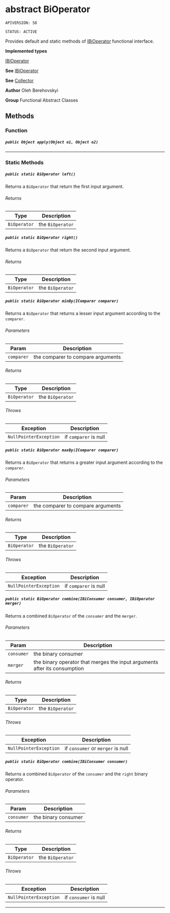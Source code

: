 # abstract BiOperator

`APIVERSION: 58`

`STATUS: ACTIVE`

Provides default and static methods of
[IBiOperator](/docs/Functional-Interfaces/IBiOperator.md) functional interface.


**Implemented types**

[IBiOperator](/docs/Functional-Interfaces/IBiOperator.md)


**See** [IBiOperator](/docs/Functional-Interfaces/IBiOperator.md)


**See** [Collector](/docs/Functional-Abstract-Classes/Collector.md)


**Author** Oleh Berehovskyi


**Group** Functional Abstract Classes

## Methods
### Function
##### `public Object apply(Object o1, Object o2)`
---
### Static Methods
##### `public static BiOperator left()`

Returns a `BiOperator` that return the first input argument.

###### Returns

|Type|Description|
|---|---|
|`BiOperator`|the `BiOperator`|

##### `public static BiOperator right()`

Returns a `BiOperator` that return the second input argument.

###### Returns

|Type|Description|
|---|---|
|`BiOperator`|the `BiOperator`|

##### `public static BiOperator minBy(IComparer comparer)`

Returns a `BiOperator` that returns a lesser input argument according to the `comparer`.

###### Parameters

|Param|Description|
|---|---|
|`comparer`|the comparer to compare arguments|

###### Returns

|Type|Description|
|---|---|
|`BiOperator`|the `BiOperator`|

###### Throws

|Exception|Description|
|---|---|
|`NullPointerException`|if `comparer` is null|

##### `public static BiOperator maxBy(IComparer comparer)`

Returns a `BiOperator` that returns a greater input argument according to the `comparer`.

###### Parameters

|Param|Description|
|---|---|
|`comparer`|the comparer to compare arguments|

###### Returns

|Type|Description|
|---|---|
|`BiOperator`|the `BiOperator`|

###### Throws

|Exception|Description|
|---|---|
|`NullPointerException`|if `comparer` is null|

##### `public static BiOperator combine(IBiConsumer consumer, IBiOperator merger)`

Returns a combined `BiOperator` of the `consumer` and the `merger`.

###### Parameters

|Param|Description|
|---|---|
|`consumer`|the binary consumer|
|`merger`|the binary operator that merges the input arguments after its consumption|

###### Returns

|Type|Description|
|---|---|
|`BiOperator`|the `BiOperator`|

###### Throws

|Exception|Description|
|---|---|
|`NullPointerException`|if `consumer` or `merger` is null|

##### `public static BiOperator combine(IBiConsumer consumer)`

Returns a combined `BiOperator` of the `consumer` and the `right` binary operator.

###### Parameters

|Param|Description|
|---|---|
|`consumer`|the binary consumer|

###### Returns

|Type|Description|
|---|---|
|`BiOperator`|the `BiOperator`|

###### Throws

|Exception|Description|
|---|---|
|`NullPointerException`|if `consumer` is null|

---
